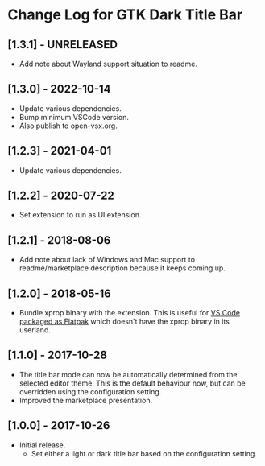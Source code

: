 # Change Log for GTK Dark Title Bar

## [1.3.1] - UNRELEASED
- Add note about Wayland support situation to readme.

## [1.3.0] - 2022-10-14
- Update various dependencies.
- Bump minimum VSCode version.
- Also publish to open-vsx.org.

## [1.2.3] - 2021-04-01
- Update various dependencies.

## [1.2.2] - 2020-07-22
- Set extension to run as UI extension.

## [1.2.1] - 2018-08-06
- Add note about lack of Windows and Mac support to readme/marketplace
  description because it keeps coming up.

## [1.2.0] - 2018-05-16
- Bundle xprop binary with the extension. This is useful for
  [VS Code packaged as Flatpak][vscode-flatpak] which doesn't have the xprop
  binary in its userland.

[vscode-flatpak]: https://flathub.org/apps/details/com.visualstudio.code

## [1.1.0] - 2017-10-28
- The title bar mode can now be automatically determined from the selected
  editor theme. This is the default behaviour now, but can be overridden using
  the configuration setting.
- Improved the marketplace presentation.

## [1.0.0] - 2017-10-26
- Initial release.
  * Set either a light or dark title bar based on the configuration setting.

